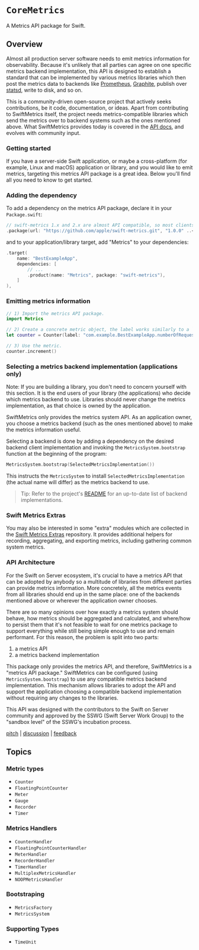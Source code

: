 # ``CoreMetrics``

A Metrics API package for Swift.

## Overview

Almost all production server software needs to emit metrics information for observability. Because it's unlikely that all parties can agree on one specific metrics backend implementation, this API is designed to establish a standard that can be implemented by various metrics libraries which then post the metrics data to backends like [Prometheus](https://prometheus.io/), [Graphite](https://graphiteapp.org), publish over [statsd](https://github.com/statsd/statsd), write to disk, and so on.

This is a community-driven open-source project that actively seeks contributions, be it code, documentation, or ideas.
Apart from contributing to SwiftMetrics itself, the project needs metrics-compatible libraries which send the metrics over to backend systems such as the ones mentioned above.
What SwiftMetrics provides today is covered in the [API docs](https://apple.github.io/swift-metrics/), and evolves with community input.

### Getting started

If you have a server-side Swift application, or maybe a cross-platform (for example, Linux and macOS) application or library, and you would like to emit metrics, targeting this metrics API package is a great idea.
Below you'll find all you need to know to get started.

### Adding the dependency

To add a dependency on the metrics API package, declare it in your `Package.swift`:

```swift
// swift-metrics 1.x and 2.x are almost API compatible, so most clients should use
.package(url: "https://github.com/apple/swift-metrics.git", "1.0.0" ..< "3.0.0"),
```

and to your application/library target, add "Metrics" to your dependencies:

```swift
.target(
    name: "BestExampleApp",
    dependencies: [
        // ...
        .product(name: "Metrics", package: "swift-metrics"),
    ]
),
```

### Emitting metrics information

```swift
// 1) Import the metrics API package.
import Metrics

// 2) Create a concrete metric object, the label works similarly to a `DispatchQueue` label.
let counter = Counter(label: "com.example.BestExampleApp.numberOfRequests")

// 3) Use the metric.
counter.increment()
```

### Selecting a metrics backend implementation (applications only)

Note: If you are building a library, you don't need to concern yourself with this section. It is the end users of your library (the applications) who decide which metrics backend to use. Libraries should never change the metrics implementation, as that choice is owned by the application.

SwiftMetrics only provides the metrics system API. As an application owner, you choose a metrics backend (such as the ones mentioned above) to make the metrics information useful.

Selecting a backend is done by adding a dependency on the desired backend client implementation and invoking the `MetricsSystem.bootstrap` function at the beginning of the program:

```swift
MetricsSystem.bootstrap(SelectedMetricsImplementation())
```

This instructs the `MetricsSystem` to install `SelectedMetricsImplementation` (the actual name will differ) as the metrics backend to use.

> Tip: Refer to the project's [README](https://github.com/apple/swift-metrics) for an up-to-date list of backend implementations.

### Swift Metrics Extras

You may also be interested in some "extra" modules which are collected in the [Swift Metrics Extras](https://github.com/apple/swift-metrics-extras) repository.
It provides additional helpers for recording, aggregating, and exporting metrics, including gathering common system metrics.

### API Architecture

For the Swift on Server ecosystem, it's crucial to have a metrics API that can be adopted by anybody so a multitude of libraries from different parties can provide metrics information. More concretely, all the metrics events from all libraries should end up in the same place: one of the backends mentioned above or wherever the application owner chooses.

There are so many opinions over how exactly a metrics system should behave, how metrics should be aggregated and calculated, and where/how to persist them that it's not feasible to wait for one metrics package to support everything while still being simple enough to use and remain performant. For this reason, the problem is split into two parts:

1. a metrics API
2. a metrics backend implementation

This package only provides the metrics API, and therefore, SwiftMetrics is a "metrics API package." 
SwiftMetrics can be configured (using `MetricsSystem.bootstrap`) to use any compatible metrics backend implementation. 
This mechanism allows libraries to adopt the API and support the application choosing a compatible backend implementation without requiring any changes to the libraries.

This API was designed with the contributors to the Swift on Server community and approved by the SSWG (Swift Server Work Group) to the "sandbox level" of the SSWG's incubation process.

[pitch](https://forums.swift.org/t/metrics/19353) |
[discussion](https://forums.swift.org/t/discussion-server-metrics-api/) |
[feedback](https://forums.swift.org/t/feedback-server-metrics-api/)

## Topics

### Metric types

- ``Counter``
- ``FloatingPointCounter``
- ``Meter``
- ``Gauge``
- ``Recorder``
- ``Timer``

### Metrics Handlers

- ``CounterHandler``
- ``FloatingPointCounterHandler``
- ``MeterHandler``
- ``RecorderHandler``
- ``TimerHandler``
- ``MultiplexMetricsHandler``
- ``NOOPMetricsHandler``

### Bootstraping

- ``MetricsFactory``
- ``MetricsSystem``

### Supporting Types

- ``TimeUnit``
